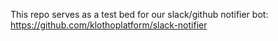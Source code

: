 This repo serves as a test bed for our slack/github notifier bot: https://github.com/klothoplatform/slack-notifier
